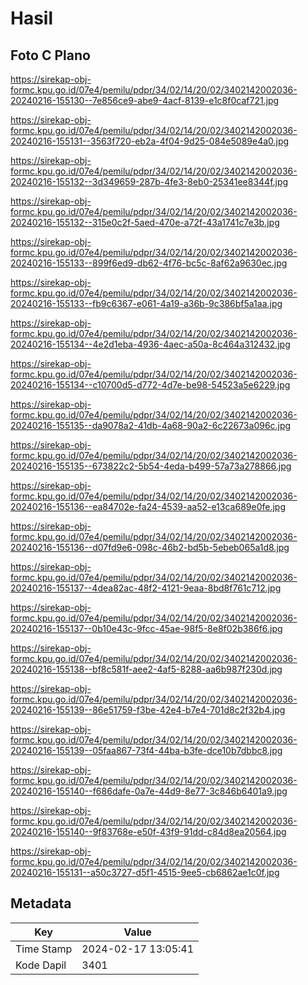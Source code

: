 # Hasil

## Foto C Plano

https://sirekap-obj-formc.kpu.go.id/07e4/pemilu/pdpr/34/02/14/20/02/3402142002036-20240216-155130--7e856ce9-abe9-4acf-8139-e1c8f0caf721.jpg

https://sirekap-obj-formc.kpu.go.id/07e4/pemilu/pdpr/34/02/14/20/02/3402142002036-20240216-155131--3563f720-eb2a-4f04-9d25-084e5089e4a0.jpg

https://sirekap-obj-formc.kpu.go.id/07e4/pemilu/pdpr/34/02/14/20/02/3402142002036-20240216-155132--3d349659-287b-4fe3-8eb0-25341ee8344f.jpg

https://sirekap-obj-formc.kpu.go.id/07e4/pemilu/pdpr/34/02/14/20/02/3402142002036-20240216-155132--315e0c2f-5aed-470e-a72f-43a1741c7e3b.jpg

https://sirekap-obj-formc.kpu.go.id/07e4/pemilu/pdpr/34/02/14/20/02/3402142002036-20240216-155133--899f6ed9-db62-4f76-bc5c-8af62a9630ec.jpg

https://sirekap-obj-formc.kpu.go.id/07e4/pemilu/pdpr/34/02/14/20/02/3402142002036-20240216-155133--fb9c6367-e061-4a19-a36b-9c386bf5a1aa.jpg

https://sirekap-obj-formc.kpu.go.id/07e4/pemilu/pdpr/34/02/14/20/02/3402142002036-20240216-155134--4e2d1eba-4936-4aec-a50a-8c464a312432.jpg

https://sirekap-obj-formc.kpu.go.id/07e4/pemilu/pdpr/34/02/14/20/02/3402142002036-20240216-155134--c10700d5-d772-4d7e-be98-54523a5e6229.jpg

https://sirekap-obj-formc.kpu.go.id/07e4/pemilu/pdpr/34/02/14/20/02/3402142002036-20240216-155135--da9078a2-41db-4a68-90a2-6c22673a096c.jpg

https://sirekap-obj-formc.kpu.go.id/07e4/pemilu/pdpr/34/02/14/20/02/3402142002036-20240216-155135--673822c2-5b54-4eda-b499-57a73a278866.jpg

https://sirekap-obj-formc.kpu.go.id/07e4/pemilu/pdpr/34/02/14/20/02/3402142002036-20240216-155136--ea84702e-fa24-4539-aa52-e13ca689e0fe.jpg

https://sirekap-obj-formc.kpu.go.id/07e4/pemilu/pdpr/34/02/14/20/02/3402142002036-20240216-155136--d07fd9e6-098c-46b2-bd5b-5ebeb065a1d8.jpg

https://sirekap-obj-formc.kpu.go.id/07e4/pemilu/pdpr/34/02/14/20/02/3402142002036-20240216-155137--4dea82ac-48f2-4121-9eaa-8bd8f761c712.jpg

https://sirekap-obj-formc.kpu.go.id/07e4/pemilu/pdpr/34/02/14/20/02/3402142002036-20240216-155137--0b10e43c-9fcc-45ae-98f5-8e8f02b386f6.jpg

https://sirekap-obj-formc.kpu.go.id/07e4/pemilu/pdpr/34/02/14/20/02/3402142002036-20240216-155138--bf8c581f-aee2-4af5-8288-aa6b987f230d.jpg

https://sirekap-obj-formc.kpu.go.id/07e4/pemilu/pdpr/34/02/14/20/02/3402142002036-20240216-155139--86e51759-f3be-42e4-b7e4-701d8c2f32b4.jpg

https://sirekap-obj-formc.kpu.go.id/07e4/pemilu/pdpr/34/02/14/20/02/3402142002036-20240216-155139--05faa867-73f4-44ba-b3fe-dce10b7dbbc8.jpg

https://sirekap-obj-formc.kpu.go.id/07e4/pemilu/pdpr/34/02/14/20/02/3402142002036-20240216-155140--f686dafe-0a7e-44d9-8e77-3c846b6401a9.jpg

https://sirekap-obj-formc.kpu.go.id/07e4/pemilu/pdpr/34/02/14/20/02/3402142002036-20240216-155140--9f83768e-e50f-43f9-91dd-c84d8ea20564.jpg

https://sirekap-obj-formc.kpu.go.id/07e4/pemilu/pdpr/34/02/14/20/02/3402142002036-20240216-155131--a50c3727-d5f1-4515-9ee5-cb6862ae1c0f.jpg


## Metadata

| Key        | Value               |
| ---------- | ------------------- |
| Time Stamp | 2024-02-17 13:05:41 |
| Kode Dapil | 3401                |



